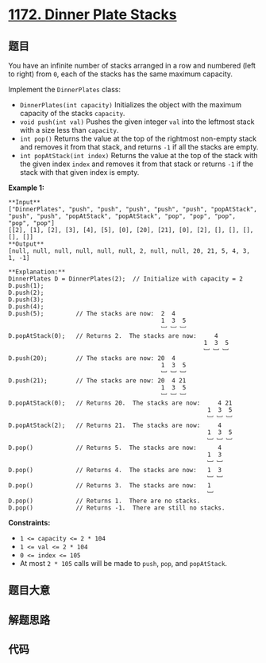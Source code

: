# [1172. Dinner Plate Stacks](https://leetcode.com/problems/dinner-plate-stacks)

## 题目

You have an infinite number of stacks arranged in a row and numbered (left to
right) from `0`, each of the stacks has the same maximum capacity.

Implement the `DinnerPlates` class:

  * `DinnerPlates(int capacity)` Initializes the object with the maximum capacity of the stacks `capacity`.
  * `void push(int val)` Pushes the given integer `val` into the leftmost stack with a size less than `capacity`.
  * `int pop()` Returns the value at the top of the rightmost non-empty stack and removes it from that stack, and returns `-1` if all the stacks are empty.
  * `int popAtStack(int index)` Returns the value at the top of the stack with the given index `index` and removes it from that stack or returns `-1` if the stack with that given index is empty.



**Example 1:**

    
    
    **Input**
    ["DinnerPlates", "push", "push", "push", "push", "push", "popAtStack", "push", "push", "popAtStack", "popAtStack", "pop", "pop", "pop", "pop", "pop"]
    [[2], [1], [2], [3], [4], [5], [0], [20], [21], [0], [2], [], [], [], [], []]
    **Output**
    [null, null, null, null, null, null, 2, null, null, 20, 21, 5, 4, 3, 1, -1]
    
    **Explanation:** 
    DinnerPlates D = DinnerPlates(2);  // Initialize with capacity = 2
    D.push(1);
    D.push(2);
    D.push(3);
    D.push(4);
    D.push(5);         // The stacks are now:  2  4
                                               1  3  5
                                               ﹈ ﹈ ﹈
    D.popAtStack(0);   // Returns 2.  The stacks are now:     4
                                                           1  3  5
                                                           ﹈ ﹈ ﹈
    D.push(20);        // The stacks are now: 20  4
                                               1  3  5
                                               ﹈ ﹈ ﹈
    D.push(21);        // The stacks are now: 20  4 21
                                               1  3  5
                                               ﹈ ﹈ ﹈
    D.popAtStack(0);   // Returns 20.  The stacks are now:     4 21
                                                            1  3  5
                                                            ﹈ ﹈ ﹈
    D.popAtStack(2);   // Returns 21.  The stacks are now:     4
                                                            1  3  5
                                                            ﹈ ﹈ ﹈ 
    D.pop()            // Returns 5.  The stacks are now:      4
                                                            1  3 
                                                            ﹈ ﹈  
    D.pop()            // Returns 4.  The stacks are now:   1  3 
                                                            ﹈ ﹈   
    D.pop()            // Returns 3.  The stacks are now:   1 
                                                            ﹈   
    D.pop()            // Returns 1.  There are no stacks.
    D.pop()            // Returns -1.  There are still no stacks.
    



**Constraints:**

  * `1 <= capacity <= 2 * 104`
  * `1 <= val <= 2 * 104`
  * `0 <= index <= 105`
  * At most `2 * 105` calls will be made to `push`, `pop`, and `popAtStack`.


## 题目大意

## 解题思路

## 代码

```javascript

```
